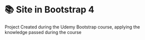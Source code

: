 # :books:	Site in Bootstrap 4

Project Created during the Udemy Bootstrap course, applying the knowledge passed during the course
